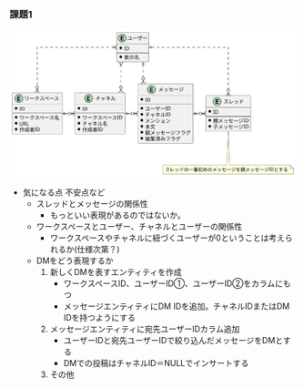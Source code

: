 ### 課題1
![ER.svg](./ER.svg "ER")
- 気になる点 不安点など
  - スレッドとメッセージの関係性
    - もっといい表現があるのではないか。
  - ワークスペースとユーザー、チャネルとユーザーの関係性
    - ワークスペースやチャネルに紐づくユーザーが0ということは考えられるか(仕様次第？)
  - DMをどう表現するか
    1. 新しくDMを表すエンティティを作成
        - ワークスペースID、ユーザーID①、ユーザーID②をカラムにもつ
        - メッセージエンティティにDM IDを追加。チャネルIDまたはDM IDを持つようにする
    1. メッセージエンティティに宛先ユーザーIDカラム追加
        - ユーザーIDと宛先ユーザーIDで絞り込んだメッセージをDMとする
        - DMでの投稿はチャネルID＝NULLでインサートする
    1. その他